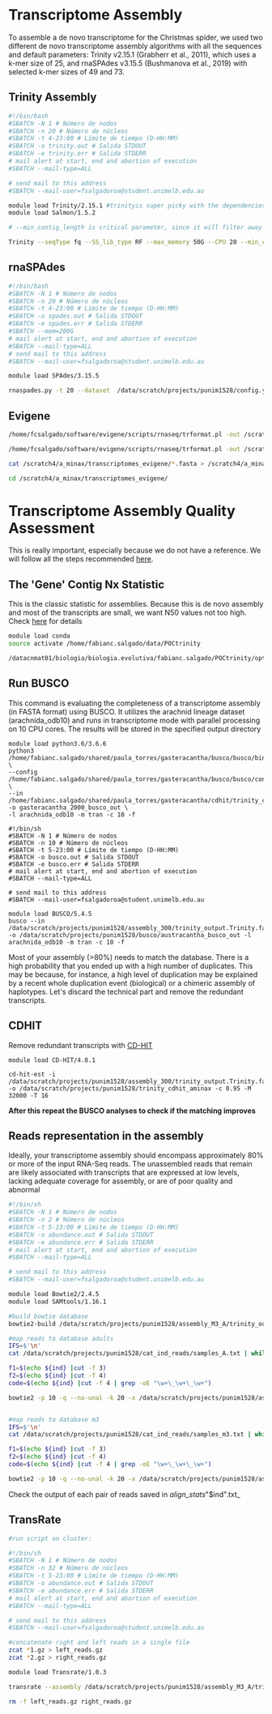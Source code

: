 # Transcriptome Assembly

To assemble a de novo transcriptome for the Christmas spider, we used two different de novo transcriptome assembly algorithms with all the sequences and default parameters: Trinity v2.15.1 (Grabherr et al., 2011), which uses a k-mer size of 25, and rnaSPAdes v3.15.5 (Bushmanova et al., 2019) with selected k-mer sizes of 49 and 73. 

## Trinity Assembly
```bash
#!/bin/bash
#SBATCH -N 1 # Número de nodos
#SBATCH -n 20 # Número de núcleos
#SBATCH -t 4-23:00 # Límite de tiempo (D-HH:MM)
#SBATCH -o trinity.out # Salida STDOUT
#SBATCH -e trinity.err # Salida STDERR
# mail alert at start, end and abortion of execution
#SBATCH --mail-type=ALL

# send mail to this address
#SBATCH --mail-user=fsalgadoroa@student.unimelb.edu.au

module load Trinity/2.15.1 #trinityis super picky with the dependencies. Keep that in mind
module load Salmon/1.5.2

# --min_contig_length is critical parameter, since it will filter away many reads. For Austracantha I left --min_contig_length 300

Trinity --seqType fq --SS_lib_type RF --max_memory 50G --CPU 20 --min_contig_length 300 --left /data/gpfs/projects/punim1528/a_minax/reads/filtered_reads/clean_ready_to_assemble/*.1.gz  --right /data/gpfs/projects/punim1528/a_minax/reads/filtered_reads/clean_ready_to_assemble/*.2.gz --output /data/scratch/projects/punim1528/trinity_output --full_cleanup
```

## rnaSPAdes
```bash
#!/bin/bash
#SBATCH -N 1 # Número de nodos
#SBATCH -n 20 # Número de núcleos
#SBATCH -t 4-23:00 # Límite de tiempo (D-HH:MM)       
#SBATCH -o spades.out # Salida STDOUT
#SBATCH -e spades.err # Salida STDERR
#SBATCH --mem=200G
# mail alert at start, end and abortion of execution  
#SBATCH --mail-type=ALL
# send mail to this address
#SBATCH --mail-user=fsalgadoroa@student.unimelb.edu.au

module load SPAdes/3.15.5

rnaspades.py -t 20 --dataset  /data/scratch/projects/punim1528/config.yaml -o /data/scratch/projects/punim1528/spades_aligment
```

## Evigene
```bash
/home/fcsalgado/software/evigene/scripts/rnaseq/trformat.pl -out /scratch4/a_minax/transcriptomes_evigene/trinity.transcripts.fasta -log -in /scratch4/a_minax/assembly_M1_M3_A/trinity_M1_M3_A.Trinity.fasta

/home/fcsalgado/software/evigene/scripts/rnaseq/trformat.pl -out /scratch4/a_minax/transcriptomes_evigene/spades.transcripts.fasta -log -in /scratch4/a_minax/spades/transcripts.fasta

cat /scratch4/a_minax/transcriptomes_evigene/*.fasta > /scratch4/a_minax/transcriptomes_evigene/transcript_joint.fa

cd /scratch4/a_minax/transcriptomes_evigene/
```


# Transcriptome Assembly Quality Assessment

This is really important, especially because we do not have a reference. We will follow all the steps recommended [here](https://github.com/trinityrnaseq/trinityrnaseq/wiki/Transcriptome-Assembly-Quality-Assessment). 

## The 'Gene' Contig Nx Statistic

This is the classic statistic for assemblies. Because this is de novo assembly and most of the transcripts are small, we want N50 values not too high. Check [here](https://github.com/trinityrnaseq/trinityrnaseq/wiki/Transcriptome-Contig-Nx-and-ExN50-stats) for details

```bash
module load conda
source activate /home/fabianc.salgado/data/POCtrinity

/datacnmat01/biologia/biologia.evolutiva/fabianc.salgado/POCtrinity/opt/trinity-2.9.1/util/TrinityStats.pl /home/fabianc.salgado/shared/paula_torres/gasteracantha/trinity/trinity_without_2000/Trinity_2000.fasta
```

## Run BUSCO

This command is evaluating the completeness of a transcriptome assembly (in FASTA format) using BUSCO. It utilizes the arachnid lineage dataset (arachnida_odb10) and runs in transcriptome mode with parallel processing on 10 CPU cores. The results will be stored in the specified output directory
```
module load python3.6/3.6.6
python3 /home/fabianc.salgado/shared/paula_torres/gasteracantha/busco/busco/bin/busco \
--config /home/fabianc.salgado/shared/paula_torres/gasteracantha/busco/busco/config/config.ini \
--in /home/fabianc.salgado/shared/paula_torres/gasteracantha/cdhit/trinity_cdhit_2000.fasta -o gasteracantha_2000_busco_out \
-l arachnida_odb10 -m tran -c 10 -f

#!/bin/sh
#SBATCH -N 1 # Número de nodos
#SBATCH -n 10 # Número de núcleos
#SBATCH -t 5-23:00 # Límite de tiempo (D-HH:MM)       
#SBATCH -o busco.out # Salida STDOUT
#SBATCH -e busco.err # Salida STDERR
# mail alert at start, end and abortion of execution  
#SBATCH --mail-type=ALL

# send mail to this address
#SBATCH --mail-user=fsalgadoroa@student.unimelb.edu.au

module load BUSCO/5.4.5
busco --in /data/scratch/projects/punim1528/assembly_300/trinity_output.Trinity.fasta -o /data/scratch/projects/punim1528/busco/austracantha_busco_out -l arachnida_odb10 -m tran -c 10 -f

```

Most of your assembly (>80%) needs to match the database. There is a high probability that you ended up with a high number of duplicates. This may be because, for instance, a high level of duplication may be explained by a recent whole duplication event (biological) or a chimeric assembly of haplotypes. Let's discard the technical part and remove the redundant transcripts.

## CDHIT

Remove redundant transcripts with [CD-HIT](https://sites.google.com/view/cd-hit)

```
module load CD-HIT/4.8.1

cd-hit-est -i /data/scratch/projects/punim1528/assembly_300/trinity_output.Trinity.fasta -o /data/scratch/projects/punim1528/trinity_cdhit_aminax -c 0.95 -M 32000 -T 16
```

**After this repeat the BUSCO analyses to check if the matching improves**

## Reads representation in the assembly

Ideally, your transcriptome assembly should encompass approximately 80% or more of the input RNA-Seq reads. The unassembled reads that remain are likely associated with transcripts that are expressed at low levels, lacking adequate coverage for assembly, or are of poor quality and abnormal

```bash
#!/bin/sh
#SBATCH -N 1 # Número de nodos
#SBATCH -n 2 # Número de núcleos
#SBATCH -t 5-23:00 # Límite de tiempo (D-HH:MM)
#SBATCH -o abundance.out # Salida STDOUT
#SBATCH -e abundance.err # Salida STDERR
# mail alert at start, end and abortion of execution
#SBATCH --mail-type=ALL

# send mail to this address
#SBATCH --mail-user=fsalgadoroa@student.unimelb.edu.au

module load Bowtie2/2.4.5
module load SAMtools/1.16.1

#build bowtie database
bowtie2-build /data/scratch/projects/punim1528/assembly_M3_A/trinity_output.Trinity.fasta /data/scratch/projects/punim1528/assembly_M3_A/trans_M3_A.fna

#map reads to database adults
IFS=$'\n'
cat /data/scratch/projects/punim1528/cat_ind_reads/samples_A.txt | while read ind; do

f1=$(echo ${ind} |cut -f 3)
f2=$(echo ${ind} |cut -f 4)
code=$(echo ${ind} |cut -f 4 | grep -oE "\w+\_\w+\_\w+")

bowtie2 -p 10 -q --no-unal -k 20 -x /data/scratch/projects/punim1528/assembly_M3_A/trans_M3_A.fna -1 /data/scratch/projects/punim1528/cat_ind_reads/"$f1" -2 /data/scratch/projects/punim1528/cat_ind_reads/"$f2" 2> /data/scratch/projects/punim1528/assembly_M3_A/align_stats_"$code".txt | samtools view -@10 -Sb -o bowtie2.bam; done


#map reads to database m3
IFS=$'\n'
cat /data/scratch/projects/punim1528/cat_ind_reads/samples_m3.txt | while read ind; do

f1=$(echo ${ind} |cut -f 3)
f2=$(echo ${ind} |cut -f 4)
code=$(echo ${ind} |cut -f 4 | grep -oE "\w+\_\w+\_\w+")

bowtie2 -p 10 -q --no-unal -k 20 -x /data/scratch/projects/punim1528/assembly_M3_A/trans_M3_A.fna -1 /data/scratch/projects/punim1528/cat_ind_reads/"$f1" -2 /data/scratch/projects/punim1528/cat_ind_reads/"$f2" 2> /data/scratch/projects/punim1528/assembly_M3_A/align_stats_"$code".txt | samtools view -@10 -Sb -o bowtie2.bam; done
```

Check the output of each pair of reads saved in _align_stats_"$ind".txt_

## TransRate

```bash
#run script on cluster: 

#!/bin/sh
#SBATCH -N 1 # Número de nodos
#SBATCH -n 32 # Número de núcleos
#SBATCH -t 5-23:00 # Límite de tiempo (D-HH:MM)
#SBATCH -o abundance.out # Salida STDOUT
#SBATCH -e abundance.err # Salida STDERR
# mail alert at start, end and abortion of execution
#SBATCH --mail-type=ALL

# send mail to this address
#SBATCH --mail-user=fsalgadoroa@student.unimelb.edu.au

#concatenate right and left reads in a single file
zcat *1.gz > left_reads.gz
zcat *2.gz > right_reads.gz

module load Transrate/1.0.3

transrate --assembly /data/scratch/projects/punim1528/assembly_M3_A/trinity_cdhit_aminax_3M_A.fasta --left left_reads.gz --right right_reads.gz --threads 32

rm -f left_reads.gz right_reads.gz 


```
